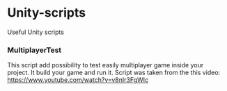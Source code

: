 # Unity-scripts
Useful Unity scripts

<h3>MultiplayerTest</h3>

This script add possibility to test easily multiplayer game inside your project. It build your game and run it. Script was taken from the this video: https://www.youtube.com/watch?v=v8nIr3FgWIc
